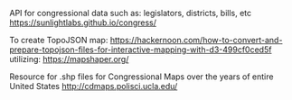API for congressional data such as: legislators, districts, bills, etc
https://sunlightlabs.github.io/congress/

To create TopoJSON map:
https://hackernoon.com/how-to-convert-and-prepare-topojson-files-for-interactive-mapping-with-d3-499cf0ced5f
utilizing:
https://mapshaper.org/

Resource for .shp files for Congressional Maps over the years of entire United States
http://cdmaps.polisci.ucla.edu/
